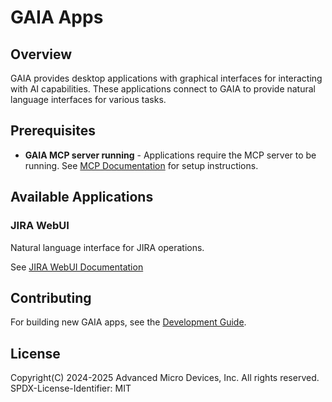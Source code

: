 # GAIA Apps

## Overview

GAIA provides desktop applications with graphical interfaces for interacting with AI capabilities. These applications connect to GAIA to provide natural language interfaces for various tasks.

## Prerequisites

- **GAIA MCP server running** - Applications require the MCP server to be running. See [MCP Documentation](./mcp.md) for setup instructions.

## Available Applications

### JIRA WebUI
Natural language interface for JIRA operations.

See [JIRA WebUI Documentation](./apps/jira.md)

## Contributing

For building new GAIA apps, see the [Development Guide](./apps/dev.md).

## License

Copyright(C) 2024-2025 Advanced Micro Devices, Inc. All rights reserved.
SPDX-License-Identifier: MIT